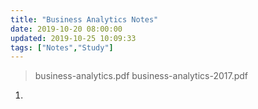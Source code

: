 ```yaml
---
title: "Business Analytics Notes"
date: 2019-10-20 08:00:00
updated: 2019-10-25 10:09:33
tags: ["Notes","Study"]
---
```


> business-analytics.pdf
> business-analytics-2017.pdf

1. 